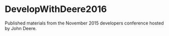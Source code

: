 # DevelopWithDeere2016
Published materials from the November 2015 developers conference hosted by John Deere.
